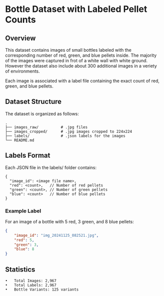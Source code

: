 # **Bottle Dataset with Labeled Pellet Counts**

## **Overview**

This dataset contains images of small bottles labeled with the corresponding number of red, green, and blue pellets inside. The majority of the images were captured in frot of a white wall with white ground. However the dataset also include about 300 additional images in a veriety of environments.

Each image is associated with a label file containing the exact count of red, green, and blue pellets.

## **Dataset Structure**

The dataset is organized as follows:

    .
    ├── images_raw/          # .jpg files
    ├── images_cropped/      # .jpg images cropped to 224x224
    ├── labels/           	 # .json labels for the images
    └── README.md

## **Labels Format**

Each JSON file in the labels/ folder contains:

```
{
  "image_id": <image file name>,
  "red": <count>,   // Number of red pellets
  "green": <count>, // Number of green pellets
  "blue": <count>   // Number of blue pellets
}
```

### **Example Label**

For an image of a bottle with 5 red, 3 green, and 8 blue pellets:

```json
{
    "image_id": "img_20241125_082521.jpg",
    "red": 5,
    "green": 3,
    "blue": 8
}
```

## **Statistics**

	•	Total Images: 2,967
	•	Total Labels: 2,967
	•	Bottle Variants: 125 variants

